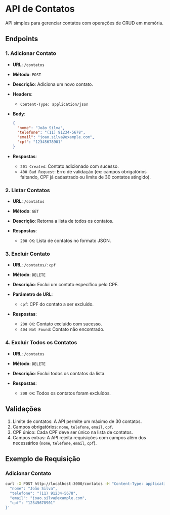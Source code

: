 
# API de Contatos

API simples para gerenciar contatos com operações de CRUD em memória.

## Endpoints

### 1. Adicionar Contato

- **URL**: `/contatos`
- **Método**: `POST`
- **Descrição**: Adiciona um novo contato.
- **Headers**:
  - `Content-Type: application/json`
- **Body**:

  ```json
  {
    "nome": "João Silva",
    "telefone": "(11) 91234-5678",
    "email": "joao.silva@example.com",
    "cpf": "12345678901"
  }
  ```

- **Respostas**:
  - `201 Created`: Contato adicionado com sucesso.
  - `400 Bad Request`: Erro de validação (ex: campos obrigatórios faltando, CPF já cadastrado ou limite de 30 contatos atingido).

### 2. Listar Contatos

- **URL**: `/contatos`
- **Método**: `GET`
- **Descrição**: Retorna a lista de todos os contatos.

- **Respostas**:
  - `200 OK`: Lista de contatos no formato JSON.

### 3. Excluir Contato

- **URL**: `/contatos/:cpf`
- **Método**: `DELETE`
- **Descrição**: Exclui um contato específico pelo CPF.

- **Parâmetro de URL**:
  - `cpf`: CPF do contato a ser excluído.
  
- **Respostas**:
  - `200 OK`: Contato excluído com sucesso.
  - `404 Not Found`: Contato não encontrado.

### 4. Excluir Todos os Contatos

- **URL**: `/contatos`
- **Método**: `DELETE`
- **Descrição**: Exclui todos os contatos da lista.

- **Respostas**:
  - `200 OK`: Todos os contatos foram excluídos.

## Validações

1. Limite de contatos: A API permite um máximo de 30 contatos.
2. Campos obrigatórios: `nome`, `telefone`, `email`, `cpf`.
3. CPF único: Cada CPF deve ser único na lista de contatos.
4. Campos extras: A API rejeita requisições com campos além dos necessários (`nome`, `telefone`, `email`, `cpf`).

## Exemplo de Requisição

### Adicionar Contato

```bash
curl -X POST http://localhost:3000/contatos -H "Content-Type: application/json" -d '{
  "nome": "João Silva",
  "telefone": "(11) 91234-5678",
  "email": "joao.silva@example.com",
  "cpf": "12345678901"
}'
```
